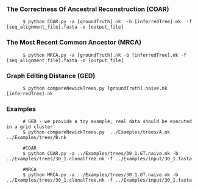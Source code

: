 
### The Correctness Of Ancestral Reconstruction (COAR)

```
      $ python COAR.py -a [groundTruth].nk  -b [inferredTree].nk  -f [seq_alignment_file].fasta -o [output_file] 
```



### The Most Recent Common Ancestor (MRCA) 

```
      $ python MRCA.py -a [groundTruth].nk -b [inferredTree].nk -f [seq_alignment_file].fasta -o [output_file] 
```

### Graph Editing Distance (GED)
```
      $ python compareNewickTrees.py [groundTruth].naive.nk [inferredTree].nk
```

### Examples

```
      # GED - we provide a toy example, real data should be executed in a grid cluster
      $ python compareNewickTrees.py  ../Examples/trees/A.nk ../Examples/trees/B.nk
      
      #COAR
      $ python COAR.py -a ../Examples/trees/30_1.GT.naive.nk -b ../Examples/trees/30_1.clonalTree.nk -f ../Examples/input/30_1.fasta
      
      #MRCA
      $ python MRCA.py -a ../Examples/trees/30_1.GT.naive.nk -b ../Examples/trees/30_1.clonalTree.nk -f ../Examples/input/30_1.fasta
```
